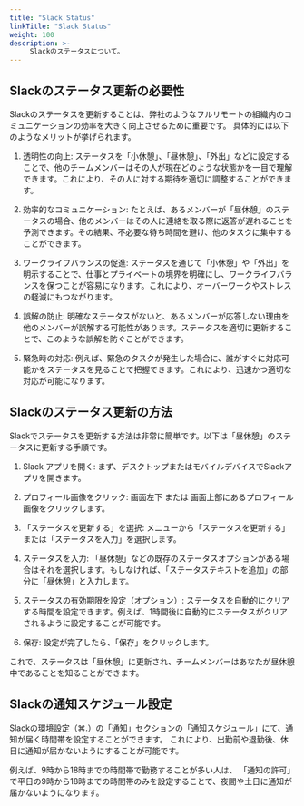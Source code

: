 ```yaml
---
title: "Slack Status"
linkTitle: "Slack Status"
weight: 100
description: >-
     Slackのステータスについて。
---
```


## Slackのステータス更新の必要性

Slackのステータスを更新することは、弊社のようなフルリモートの組織内のコミュニケーションの効率を大きく向上させるために重要です。
具体的には以下のようなメリットが挙げられます。

1. 透明性の向上: ステータスを「小休憩」、「昼休憩」、「外出」などに設定することで、他のチームメンバーはその人が現在どのような状態かを一目で理解できます。これにより、その人に対する期待を適切に調整することができます。

1. 効率的なコミュニケーション: たとえば、あるメンバーが「昼休憩」のステータスの場合、他のメンバーはその人に連絡を取る際に返答が遅れることを予測できます。その結果、不必要な待ち時間を避け、他のタスクに集中することができます。

1. ワークライフバランスの促進: ステータスを通じて「小休憩」や「外出」を明示することで、仕事とプライベートの境界を明確にし、ワークライフバランスを保つことが容易になります。これにより、オーバーワークやストレスの軽減にもつながります。

1. 誤解の防止: 明確なステータスがないと、あるメンバーが応答しない理由を他のメンバーが誤解する可能性があります。ステータスを適切に更新することで、このような誤解を防ぐことができます。

1. 緊急時の対応: 例えば、緊急のタスクが発生した場合に、誰がすぐに対応可能かをステータスを見ることで把握できます。これにより、迅速かつ適切な対応が可能になります。

## Slackのステータス更新の方法

Slackでステータスを更新する方法は非常に簡単です。以下は「昼休憩」のステータスに更新する手順です。

1. Slack アプリを開く: まず、デスクトップまたはモバイルデバイスでSlackアプリを開きます。

1. プロフィール画像をクリック: 画面左下 または 画面上部にあるプロフィール画像をクリックします。

1. 「ステータスを更新する」を選択: メニューから「ステータスを更新する」または「ステータスを入力」を選択します。

1. ステータスを入力: 「昼休憩」などの既存のステータスオプションがある場合はそれを選択します。もしなければ、「ステータステキストを追加」の部分に「昼休憩」と入力します。

1. ステータスの有効期限を設定（オプション）: ステータスを自動的にクリアする時間を設定できます。例えば、1時間後に自動的にステータスがクリアされるように設定することが可能です。

1. 保存: 設定が完了したら、「保存」をクリックします。

これで、ステータスは「昼休憩」に更新され、チームメンバーはあなたが昼休憩中であることを知ることができます。

## Slackの通知スケジュール設定

Slackの環境設定（⌘.）の「通知」セクションの「通知スケジュール」にて、通知が届く時間帯を設定することができます。
これにより、出勤前や退勤後、休日に通知が届かないようにすることが可能です。

例えば、9時から18時までの時間帯で勤務することが多い人は、
「通知の許可」で平日の9時から18時までの時間帯のみを設定することで、夜間や土日に通知が届かないようになります。
